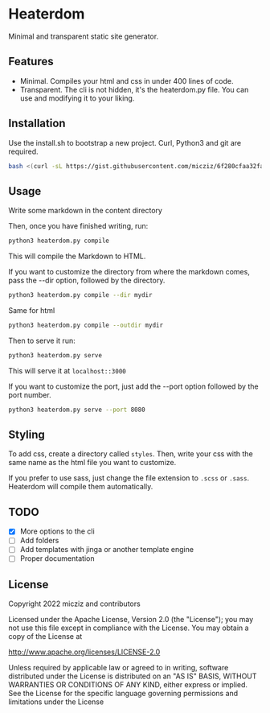 # Heaterdom

Minimal and transparent static site generator.

## Features

- Minimal. Compiles your html and css in under 400 lines of code.
- Transparent. The cli is not hidden, it's the heaterdom.py file. You can use and modifying it to your liking.

## Installation

Use the install.sh to bootstrap a new project. Curl, Python3 and git are required.

```bash
bash <(curl -sL https://gist.githubusercontent.com/micziz/6f280cfaa32fae4ed865d5bd49cbf500/raw/09a002b84d3f9cbd2ee0ab65f9e60b40f7b152a7/install.sh)
```

## Usage

Write some markdown in the content directory

Then, once you have finished writing, run:

```bash
python3 heaterdom.py compile
```

This will compile the Markdown to HTML.

If you want to customize the directory from where the markdown comes, pass the --dir option, followed by the directory.

```bash
python3 heaterdom.py compile --dir mydir
```

Same for html

```bash
python3 heaterdom.py compile --outdir mydir
```

Then to serve it run:

```bash
python3 heaterdom.py serve
```

This will serve it at `localhost::3000`

If you want to customize the port, just add the --port option followed by the port number.

```bash
python3 heaterdom.py serve --port 8080
```


## Styling

To add css, create a directory called `styles`. Then, write your css with the same name as the html file you want to customize.

If you prefer to use sass, just change the file extension to `.scss` or `.sass`. Heaterdom will compile them automatically.

## TODO

- [x] More options to the cli
- [ ] Add folders
- [ ] Add templates with jinga or another template engine
- [ ] Proper documentation

## License

Copyright 2022 micziz and contributors

Licensed under the Apache License, Version 2.0 (the "License");
you may not use this file except in compliance with the License.
You may obtain a copy of the License at

<http://www.apache.org/licenses/LICENSE-2.0>

Unless required by applicable law or agreed to in writing, software
distributed under the License is distributed on an "AS IS" BASIS,
WITHOUT WARRANTIES OR CONDITIONS OF ANY KIND, either express or implied.
See the License for the specific language governing permissions and
limitations under the License
